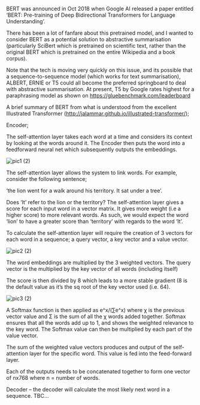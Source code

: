 BERT was announced in Oct 2018 when Google AI released a paper entitled ‘BERT: Pre-training of Deep Bidirectional Transformers for Language Understanding’.  

There has been a lot of fanfare about this pretrained model, and I wanted to consider BERT as a potential solution to abstractive summarisation (particularly SciBert which is pretrained on scientific text, rather than the original BERT which is pretrained on the entire Wikipedia and a book corpus).  

Note that the tech is moving very quickly on this issue, and its possible that a sequence-to-sequence model (which works for text summarisation), ALBERT, ERNIE or T5 could all become the preferred springboard to deal with abstractive summarisation.  At present, T5 by Google rates highest for a paraphrasing model as shown on https://gluebenchmark.com/leaderboard


A brief summary of BERT from what is understood from the excellent Illustrated Transformer (http://jalammar.github.io/illustrated-transformer/);

Encoder;

The self-attention layer takes each word at a time and considers its context by looking at the words around it.  The Encoder then puts the word into a feedforward neural net which subsequently outputs the embeddings.

![pic1 (2)](https://user-images.githubusercontent.com/45914355/87809004-902d9000-c852-11ea-8cad-7f57a1a027a4.png)

The self-attention layer allows the system to link words.  For example, consider the following sentence;

‘the lion went for a walk around his territory.  It sat under a tree’.

Does ‘It’ refer to the lion or the territory? The self-attention layer gives a score for each input word in a vector matrix.  It gives more weight (i.e a higher score) to more relevant words.  As such, we would expect the word ‘lion’ to have a greater score than ‘territory’ with regards to the word ‘It’.

To calculate the self-attention layer will require the creation of 3 vectors for each word in a sequence; a query vector, a key vector and a value vector.

![pic2 (2)](https://user-images.githubusercontent.com/45914355/87809055-a20f3300-c852-11ea-9df3-a7f155666ae9.png)

The word embeddings are multiplied by the 3 weighted vectors.  The query vector is the multiplied by the key vector of all words (including itself)

The score is then divided by 8 which leads to a more stable gradient (8 is the default value as it’s the sq root of the key vector used (i.e. 64).

![pic3 (2)](https://user-images.githubusercontent.com/45914355/87809089-b18e7c00-c852-11ea-9fe4-81b15fb20390.png)

A Softmax function is then applied as e^x/(∑e^x) where χ is the previous vector value and Σ is the sum of all the χ words added together.  Softmax ensures that all the words add up to 1, and shows the weighted relevance to the key word.  The Softmax value can then be multiplied by each part of the value vector.

The sum of the weighted value vectors produces and output of the self-attention layer for the specific word.  This value is fed into the feed-forward layer.

Each of the outputs needs to be concatenated together to form one vector of nx768 where n = number of words.

Decoder – the decoder will calculate the most likely next word in a sequence.  TBC…


